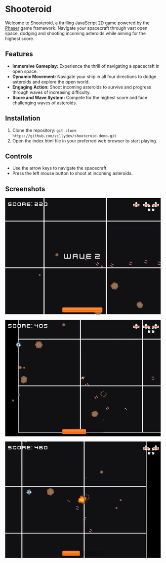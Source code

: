 # Shooteroid

Welcome to Shooteroid, a thrilling JavaScript 2D game powered by the [Phaser](https://phaser.io/) game framework. Navigate your spacecraft through vast open space, dodging and shooting incoming asteroids while aiming for the highest score.

## Features

- **Immersive Gameplay:** Experience the thrill of navigating a spacecraft in open space.
- **Dynamic Movement:** Navigate your ship in all four directions to dodge asteroids and explore the open world.
- **Engaging Action:** Shoot incoming asteroids to survive and progress through waves of increasing difficulty.
- **Score and Wave System:** Compete for the highest score and face challenging waves of asteroids.

## Installation

1. Clone the repository:
`git clone https://github.com/zillydev/shooteroid-demo.git`
2. Open the index.html file in your preferred web browser to start playing.

## Controls

- Use the arrow keys to navigate the spacecraft.
- Press the left mouse button to shoot at incoming asteroids.

## Screenshots

![Screenshot 1](screenshots/screenshot1.png)

![Screenshot 2](screenshots/screenshot2.png)

![Screenshot 3](screenshots/screenshot3.png)
